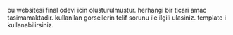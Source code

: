 bu websitesi final odevi icin olusturulmustur. herhangi bir ticari amac tasimamaktadir. kullanilan gorsellerin telif sorunu ile ilgili ulasiniz. template i kullanabilirsiniz.
